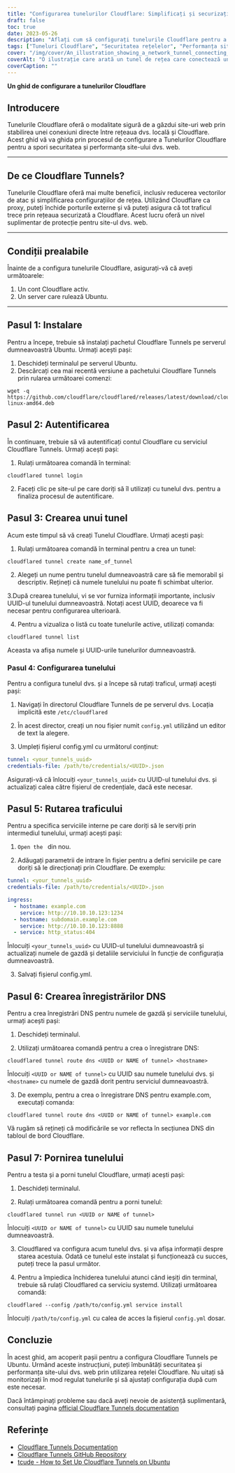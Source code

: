 ```yaml
---
title: "Configurarea tunelurilor Cloudflare: Simplificați și securizați traficul de rețea"
draft: false
toc: true
date: 2023-05-26
description: "Aflați cum să configurați tunelurile Cloudflare pentru a simplifica și proteja traficul din rețea, îmbunătățind performanța și securitatea."
tags: ["Tuneluri Cloudflare", "Securitatea rețelelor", "Performanța site-ului web", "Server Proxy", "Trafic web", "Configurarea rețelei", "Server Ubuntu", "Cont Cloudflare", "Autentificare", "Crearea tunelului", "Rutarea traficului", "Înregistrări DNS", "Conexiune securizată", "Găzduire site web", "Serviciul Proxy", "Protecția rețelei", "Optimizarea performanței", "Integrarea Cloudflare", "Configurația serverului", "Criptarea traficului", "Managementul traficului de rețea", "Găzduire web securizată", "Securitatea site-ului web", "Configurarea Ubuntu", "Tehnologia tunelurilor", "Servicii Cloudflare", "Performanța rețelei", "Securitate web", "Securitatea serverului", "Managementul traficului", "Cloudflare Proxy"]
cover: "/img/cover/An_illustration_showing_a_network_tunnel_connecting_a_local.png"
coverAlt: "O ilustrație care arată un tunel de rețea care conectează un server local la logo-ul Cloudflare, simbolizând traficul de rețea securizat și simplificat."
coverCaption: ""
---
```


**Un ghid de configurare a tunelurilor Cloudflare**

## Introducere
Tunelurile Cloudflare oferă o modalitate sigură de a găzdui site-uri web prin stabilirea unei conexiuni directe între rețeaua dvs. locală și Cloudflare. Acest ghid vă va ghida prin procesul de configurare a Tunelurilor Cloudflare pentru a spori securitatea și performanța site-ului dvs. web.

______

## De ce Cloudflare Tunnels?
Tunelurile Cloudflare oferă mai multe beneficii, inclusiv reducerea vectorilor de atac și simplificarea configurațiilor de rețea. Utilizând Cloudflare ca proxy, puteți închide porturile externe și vă puteți asigura că tot traficul trece prin rețeaua securizată a Cloudflare. Acest lucru oferă un nivel suplimentar de protecție pentru site-ul dvs. web.

______

## Condiții prealabile
Înainte de a configura tunelurile Cloudflare, asigurați-vă că aveți următoarele:

1. Un cont Cloudflare activ.
2. Un server care rulează Ubuntu.

______

## Pasul 1: Instalare
Pentru a începe, trebuie să instalați pachetul Cloudflare Tunnels pe serverul dumneavoastră Ubuntu. Urmați acești pași:

1. Deschideți terminalul pe serverul Ubuntu.
2. Descărcați cea mai recentă versiune a pachetului Cloudflare Tunnels prin rularea următoarei comenzi:

```shell
wget -q https://github.com/cloudflare/cloudflared/releases/latest/download/cloudflared-linux-amd64.deb
```

## Pasul 2: Autentificarea
În continuare, trebuie să vă autentificați contul Cloudflare cu serviciul Cloudflare Tunnels. Urmați acești pași:

1. Rulați următoarea comandă în terminal:

```shell
cloudflared tunnel login
```

2. Faceți clic pe site-ul pe care doriți să îl utilizați cu tunelul dvs. pentru a finaliza procesul de autentificare.

## Pasul 3: Crearea unui tunel

Acum este timpul să vă creați Tunelul Cloudflare. Urmați acești pași:

1. Rulați următoarea comandă în terminal pentru a crea un tunel:

```shell
cloudflared tunnel create name_of_tunnel
```

2. Alegeți un nume pentru tunelul dumneavoastră care să fie memorabil și descriptiv. Rețineți că numele tunelului nu poate fi schimbat ulterior.

3.După crearea tunelului, vi se vor furniza informații importante, inclusiv UUID-ul tunelului dumneavoastră. Notați acest UUID, deoarece va fi necesar pentru configurarea ulterioară.

4. Pentru a vizualiza o listă cu toate tunelurile active, utilizați comanda:

```shell
cloudflared tunnel list
```

Aceasta va afișa numele și UUID-urile tunelurilor dumneavoastră.

### Pasul 4: Configurarea tunelului

Pentru a configura tunelul dvs. și a începe să rutați traficul, urmați acești pași:

1. Navigați în directorul Cloudflare Tunnels de pe serverul dvs. Locația implicită este `/etc/cloudflared`

2. În acest director, creați un nou fișier numit `config.yml` utilizând un editor de text la alegere.

3. Umpleți fișierul config.yml cu următorul conținut:

```yaml
tunnel: <your_tunnels_uuid>
credentials-file: /path/to/credentials/<UUID>.json
```

Asigurați-vă că înlocuiți `<your_tunnels_uuid>` cu UUID-ul tunelului dvs. și actualizați calea către fișierul de credențiale, dacă este necesar.

## Pasul 5: Rutarea traficului

Pentru a specifica serviciile interne pe care doriți să le serviți prin intermediul tunelului, urmați acești pași:

1. `Open the ` din nou.

2. Adăugați parametrii de intrare în fișier pentru a defini serviciile pe care doriți să le direcționați prin Cloudflare. De exemplu:

```yaml
tunnel: <your_tunnels_uuid>
credentials-file: /path/to/credentials/<UUID>.json

ingress:
  - hostname: example.com
    service: http://10.10.10.123:1234
  - hostname: subdomain.example.com
    service: http://10.10.10.123:8888
  - service: http_status:404

```

Înlocuiți `<your_tunnels_uuid>` cu UUID-ul tunelului dumneavoastră și actualizați numele de gazdă și detaliile serviciului în funcție de configurația dumneavoastră.

3. Salvați fișierul config.yml.


## Pasul 6: Crearea înregistrărilor DNS

Pentru a crea înregistrări DNS pentru numele de gazdă și serviciile tunelului, urmați acești pași:

1. Deschideți terminalul.

2. Utilizați următoarea comandă pentru a crea o înregistrare DNS:

```shell
cloudflared tunnel route dns <UUID or NAME of tunnel> <hostname>
```
Înlocuiți `<UUID or NAME of tunnel>` cu UUID sau numele tunelului dvs. și `<hostname>` cu numele de gazdă dorit pentru serviciul dumneavoastră.

3. De exemplu, pentru a crea o înregistrare DNS pentru example.com, executați comanda:

```shell
cloudflared tunnel route dns <UUID or NAME of tunnel> example.com
```

Vă rugăm să rețineți că modificările se vor reflecta în secțiunea DNS din tabloul de bord Cloudflare.

## Pasul 7: Pornirea tunelului

Pentru a testa și a porni tunelul Cloudflare, urmați acești pași:

1. Deschideți terminalul.

2. Rulați următoarea comandă pentru a porni tunelul:

```shell
cloudflared tunnel run <UUID or NAME of tunnel>
```

Înlocuiți `<UUID or NAME of tunnel>` cu UUID sau numele tunelului dumneavoastră.

3. Cloudflared va configura acum tunelul dvs. și va afișa informații despre starea acestuia. Odată ce tunelul este instalat și funcționează cu succes, puteți trece la pasul următor.

4. Pentru a împiedica închiderea tunelului atunci când ieșiți din terminal, trebuie să rulați Cloudflared ca serviciu systemd. Utilizați următoarea comandă:

```shell
cloudflared --config /path/to/config.yml service install
```

Înlocuiți `/path/to/config.yml` cu calea de acces la fișierul `config.yml` dosar.

## Concluzie

În acest ghid, am acoperit pașii pentru a configura Cloudflare Tunnels pe Ubuntu. Urmând aceste instrucțiuni, puteți îmbunătăți securitatea și performanța site-ului dvs. web prin utilizarea rețelei Cloudflare. Nu uitați să monitorizați în mod regulat tunelurile și să ajustați configurația după cum este necesar.

Dacă întâmpinați probleme sau dacă aveți nevoie de asistență suplimentară, consultați pagina [official Cloudflare Tunnels documentation](https://developers.cloudflare.com/cloudflare-one/connections/connect-apps/install-and-setup/tunnel-guide/)


## Referințe
- [Cloudflare Tunnels Documentation](https://developers.cloudflare.com/cloudflare-one/connections/connect-apps/install-and-setup/tunnel-guide/)
- [Cloudflare Tunnels GitHub Repository](https://github.com/cloudflare/cloudflared)
- [tcude - How to Set Up Cloudflare Tunnels on Ubuntu](https://tcude.net/creating-cloudflare-tunnels-on-ubuntu/)